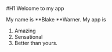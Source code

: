 
#H1 Welcome to my app

My name is **Blake **Warner.
My app is 
1. Amazing
2. Sensational
3. Better than yours.


